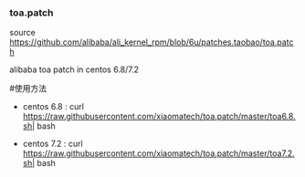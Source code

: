 ### toa.patch
source https://github.com/alibaba/ali_kernel_rpm/blob/6u/patches.taobao/toa.patch

alibaba toa patch in centos 6.8/7.2


#使用方法
- centos 6.8 : curl https://raw.githubusercontent.com/xiaomatech/toa.patch/master/toa6.8.sh| bash
    
- centos 7.2 : curl https://raw.githubusercontent.com/xiaomatech/toa.patch/master/toa7.2.sh| bash 

